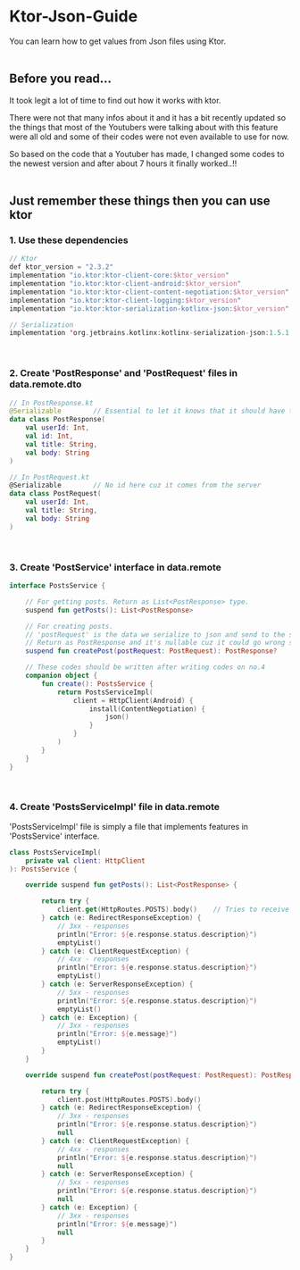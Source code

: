 # Ktor-Json-Guide
You can learn how to get values from Json files using Ktor.  
<br>

## Before you read...
It took legit a lot of time to find out how it works with ktor.  

There were not that many infos about it and it has a bit recently updated so the things that most of the Youtubers were talking about with this feature were all old and some of their codes were not even available to use for now.  

So based on the code that a Youtuber has made, I changed some codes to the newest version and after about 7 hours it finally worked..!!  
<br>

## Just remember these things then you can use ktor
### 1. Use these dependencies
```kotlin
// Ktor
def ktor_version = "2.3.2"
implementation "io.ktor:ktor-client-core:$ktor_version"
implementation "io.ktor:ktor-client-android:$ktor_version"
implementation "io.ktor:ktor-client-content-negotiation:$ktor_version"
implementation "io.ktor:ktor-client-logging:$ktor_version"
implementation "io.ktor:ktor-serialization-kotlinx-json:$ktor_version"

// Serialization
implementation 'org.jetbrains.kotlinx:kotlinx-serialization-json:1.5.1'
```
<br>

### 2. Create 'PostResponse' and 'PostRequest' files in data.remote.dto
```kotlin
// In PostResponse.kt
@Serializable        // Essential to let it knows that it should have to be Serializable
data class PostResponse(
    val userId: Int,
    val id: Int,
    val title: String,
    val body: String
)

// In PostRequest.kt
@Serializable        // No id here cuz it comes from the server
data class PostRequest(
    val userId: Int,
    val title: String,
    val body: String
)
```
<br>

### 3. Create 'PostService' interface in data.remote
```kotlin
interface PostsService {

    // For getting posts. Return as List<PostResponse> type.
    suspend fun getPosts(): List<PostResponse>

    // For creating posts.
    // 'postRequest' is the data we serialize to json and send to the server.
    // Return as PostResponse and it's nullable cuz it could go wrong so put '?' at the end.
    suspend fun createPost(postRequest: PostRequest): PostResponse?

    // These codes should be written after writing codes on no.4
    companion object {
        fun create(): PostsService {
            return PostsServiceImpl(
                client = HttpClient(Android) {
                    install(ContentNegotiation) {
                        json()
                    }
                }
            )
        }
    }
}
```
<br>

### 4. Create 'PostsServiceImpl' file in data.remote
'PostsServiceImpl' file is simply a file that implements features in 'PostsService' interface.
```kotlin
class PostsServiceImpl(
    private val client: HttpClient
): PostsService {

    override suspend fun getPosts(): List<PostResponse> {

        return try {
            client.get(HttpRoutes.POSTS).body()    // Tries to receive the payload of the response as a specific type T. Here, Json type.
        } catch (e: RedirectResponseException) {
            // 3xx - responses
            println("Error: ${e.response.status.description}")
            emptyList()
        } catch (e: ClientRequestException) {
            // 4xx - responses
            println("Error: ${e.response.status.description}")
            emptyList()
        } catch (e: ServerResponseException) {
            // 5xx - responses
            println("Error: ${e.response.status.description}")
            emptyList()
        } catch (e: Exception) {
            // 3xx - responses
            println("Error: ${e.message}")
            emptyList()
        }
    }

    override suspend fun createPost(postRequest: PostRequest): PostResponse? {

        return try {
            client.post(HttpRoutes.POSTS).body()
        } catch (e: RedirectResponseException) {
            // 3xx - responses
            println("Error: ${e.response.status.description}")
            null
        } catch (e: ClientRequestException) {
            // 4xx - responses
            println("Error: ${e.response.status.description}")
            null
        } catch (e: ServerResponseException) {
            // 5xx - responses
            println("Error: ${e.response.status.description}")
            null
        } catch (e: Exception) {
            // 3xx - responses
            println("Error: ${e.message}")
            null
        }
    }
}
```




































